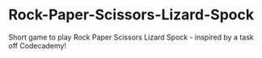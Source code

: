 # Rock-Paper-Scissors-Lizard-Spock
Short game to play Rock Paper Scissors Lizard Spock - inspired by a task off Codecademy! 
